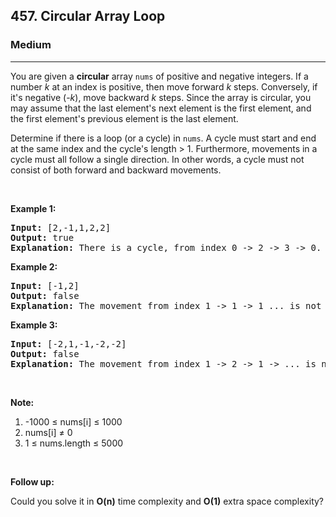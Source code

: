 <h2>457. Circular Array Loop</h2><h3>Medium</h3><hr><div><p>You are given a <b>circular</b> array <code>nums</code> of positive and negative integers. If a number <i>k</i> at an index is positive, then move forward <i>k</i> steps. Conversely, if it's negative (-<i>k</i>), move backward <i>k</i>&nbsp;steps. Since the array is circular, you may assume that the last element's next element is the first element, and the first element's previous element is the last element.</p>

<p>Determine if there is a loop (or a cycle) in <code>nums</code>. A cycle must start and end at the same index and the cycle's length &gt; 1. Furthermore, movements in a cycle must all follow a single direction. In other words, a cycle must not consist of both forward and backward movements.</p>

<p>&nbsp;</p>

<p><b>Example 1:</b></p>

<pre><b>Input:</b> [2,-1,1,2,2]
<b>Output:</b> true
<b>Explanation:</b> There is a cycle, from index 0 -&gt; 2 -&gt; 3 -&gt; 0. The cycle's length is 3.
</pre>

<p><b>Example 2:</b></p>

<pre><b>Input:</b> [-1,2]
<b>Output:</b> false
<b>Explanation:</b> The movement from index 1 -&gt; 1 -&gt; 1 ... is not a cycle, because the cycle's length is 1. By definition the cycle's length must be greater than 1.
</pre>

<p><b>Example 3:</b></p>

<pre><b>Input:</b> [-2,1,-1,-2,-2]
<b>Output:</b> false
<b>Explanation:</b> The movement from index 1 -&gt; 2 -&gt; 1 -&gt; ... is not a cycle, because movement from index 1 -&gt; 2 is a forward movement, but movement from index 2 -&gt; 1 is a backward movement. All movements in a cycle must follow a single direction.</pre>

<p>&nbsp;</p>

<p><b>Note:</b></p>

<ol>
	<li>-1000 ≤&nbsp;nums[i] ≤&nbsp;1000</li>
	<li>nums[i] ≠&nbsp;0</li>
	<li>1 ≤&nbsp;nums.length ≤ 5000</li>
</ol>

<p>&nbsp;</p>

<p><b>Follow up:</b></p>

<p>Could you solve it in <b>O(n)</b> time complexity and&nbsp;<strong>O(1)</strong> extra space complexity?</p></div>